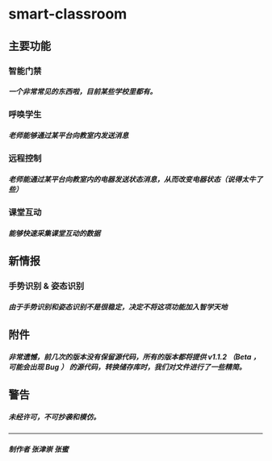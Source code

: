 # smart-classroom
## 主要功能
### 智能门禁
##### 一个非常常见的东西啦，目前某些学校里都有。
### 呼唤学生
##### 老师能够通过某平台向教室内发送消息
### 远程控制
##### 老师能通过某平台向教室内的电器发送状态消息，从而改变电器状态（说得太牛了些）
### 课堂互动
##### 能够快速采集课堂互动的数据
## 新情报
### 手势识别 & 姿态识别
##### 由于手势识别和姿态识别不是很稳定，决定不将这项功能加入智学天地
## 附件
##### 非常遗憾，前几次的版本没有保留源代码，所有的版本都将提供 v1.1.2 （Beta ， 可能会出现 Bug ） 的源代码，转换储存库时，我们对文件进行了一些精简。

## 警告
##### 未经许可，不可抄袭和模仿。
--------------------------------------
##### 制作者 张津崇 张蜜
